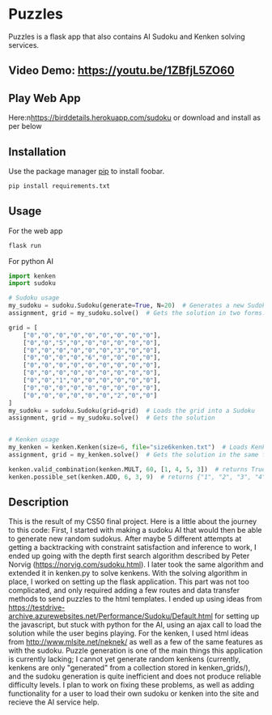 # Puzzles

Puzzles is a flask app that also contains AI Sudoku and Kenken solving services.

## Video Demo: <https://youtu.be/1ZBfjL5ZO60>

## Play Web App
Here:n<https://birddetails.herokuapp.com/sudoku>
or download and install as per below

## Installation

Use the package manager [pip](https://pip.pypa.io/en/stable/) to install foobar.

```bash
pip install requirements.txt
```

## Usage
For the web app
```bash
flask run
```
For python AI
```python
import kenken
import sudoku

# Sudoku usage
my_sudoku = sudoku.Sudoku(generate=True, N=20)  # Generates a new Sudoku with 20 squares filled in
assignment, grid = my_sudoku.solve()  # Gets the solution in two forms: an assignment {"A1": "2", "A2":4, ...} and a grid [[2, 4, ...], [6, ...], ...]

grid = [
    ["0","0","0","0","0","0","0","0","0"],
    ["0","0","5","0","0","0","0","0","0"],
    ["0","0","0","0","0","0","3","0","0"],
    ["0","0","0","0","6","0","0","0","0"],
    ["0","0","0","0","0","0","0","0","0"],
    ["0","0","0","0","0","0","0","0","0"],
    ["0","0","1","0","0","0","0","0","0"],
    ["0","0","0","0","0","0","0","0","0"],
    ["0","0","0","0","0","0","2","0","0"]
]
my_sudoku = sudoku.Sudoku(grid=grid)  # Loads the grid into a Sudoku
assignment, grid = my_sudoku.solve()  # Gets the solution


# Kenken usage
my_kenken = kenken.Kenken(size=6, file="size6kenken.txt")  # Loads Kenken from "size6kenken.txt" (file must be in the format specified in neknek_format.txt)
assignment, grid = my_kenken.solve()  # Gets the solution in the same formats as with Sudoku

kenken.valid_combination(kenken.MULT, 60, [1, 4, 5, 3])  # returns True, as 1 * 4 * 5 * 3 = 60
kenken.possible_set(kenken.ADD, 6, 3, 9)  # returns {"1", "2", "3", "4"} which is a set of the possible values that squares could take on in a cage of addition to 6, with 3 square members, on a size 9 Kenken
```

## Description
This is the result of my CS50 final project. Here is a little about the journey to this code:
First, I started with making a sudoku AI that would then be able to generate new random sudokus. After maybe 5 different attempts at getting a backtracking with constraint satisfaction
and inference to work, I ended up going with the depth first search algorithm described by Peter Norvig (https://norvig.com/sudoku.html). I later took the same algorithm and extended it in
kenken.py to solve kenkens.
With the solving algorithm in place, I worked on setting up the flask application. This part was not too complicated, and only required adding a few routes
and data transfer methods to send puzzles to the html templates. I ended up using ideas from https://testdrive-archive.azurewebsites.net/Performance/Sudoku/Default.html
for setting up the javascript, but stuck with python for the AI, using an ajax call to load the solution while the user begins playing. For the kenken, I used
html ideas from http://www.mlsite.net/neknek/ as well as a few of the same features as with the sudoku.
Puzzle generation is one of the main things this application is currently lacking; I cannot yet generate random kenkens (currently, kenkens are only "generated" from a collection
stored in kenken_grids/), and the sudoku generation is quite inefficient and does not produce reliable difficulty levels.
I plan to work on fixing these problems, as well as adding functionality for a user to load their own sudoku or kenken into the site and recieve the AI service help.
